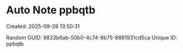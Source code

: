 ﻿# Auto Note ppbqtb
Created: 2025-09-26 13:50:31

Random GUID: 9833b6ab-50b0-4c74-8b75-8881931cd5ca
Unique ID: ppbqtb
